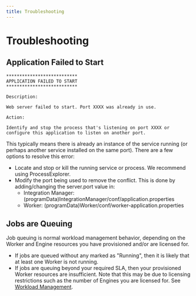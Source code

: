 ```yaml
---
title: Troubleshooting
---
```


# Troubleshooting

## Application Failed to Start

```
***************************
APPLICATION FAILED TO START
***************************

Description:

Web server failed to start. Port XXXX was already in use.

Action:

Identify and stop the process that's listening on port XXXX or configure this application to listen on another port.
```

This typically means there is already an instance of the service running (or perhaps another service installed on the same port). There are a few options to resolve this error:
* Locate and stop or kill the running service or process. We recommend using ProcessExplorer.
* Modify the port being used to remove the conflict. This is done by adding/changing the server.port value in:
    * Integration Manager: (programData)IntegrationManager/conf/application.properties
	* Worker: (programData)Worker/conf/worker-application.properties

## Jobs are Queuing

Job queuing is normal workload management behavior, depending on the Worker and Engine resources you have provisioned and/or are licensed for. 
* If jobs are queued without any marked as "Running", then it is likely that at least one Worker is not running.
* If jobs are queuing beyond your required SLA, then your provisioned Worker resources are insufficient. Note that this may be due to licensing restrictions such as the number of Engines you are licensed for. See [Workload Management](./workload-management).
